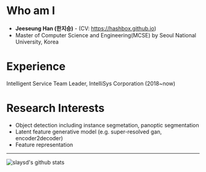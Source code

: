 # Who am I
* **Jeeseung Han (한지승)** - (CV: https://hashbox.github.io)
* Master of Computer Science and Engineering(MCSE) by Seoul National University, Korea

# Experience
Intelligent Service Team Leader, IntelliSys Corporation (2018~now)

# Research Interests
- Object detection including instance segmetation, panoptic segmentation
- Latent feature generative model (e.g. super-resolved gan, encoder2decoder)
- Feature representation

---

![slaysd's github stats](https://github-readme-stats.vercel.app/api?username=slaysd&show_icons=true&count_private=true)
